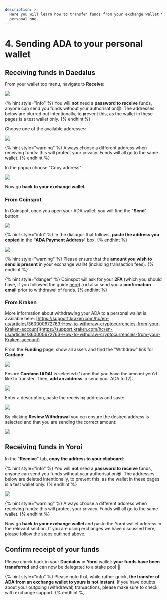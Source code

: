 ```yaml
---
description: >-
  Here you will learn how to transfer funds from your exchange wallet to your
  personal one.
---
```


# 4. Sending ADA to your personal wallet

## Receiving funds in Daedalus

From your wallet top menu, navigate to **Receive**:

![](.gitbook/assets/daedalus\_receive.png)

{% hint style="info" %}
You will **not** need a **password to receive** funds, anyone can send you funds without your authorisation:sunglasses:. The addresses below are blurred out intentionally, to prevent this, as the wallet in these pages is a test wallet only.&#x20;
{% endhint %}

Choose one of the available addresses:

![](.gitbook/assets/daedalus\_receive\_02.png)

{% hint style="warning" %}
Always choose a different address when receiving funds: this will protect your privacy. Funds will all go to the same wallet.&#x20;
{% endhint %}

In the popup choose "Copy address":

![](.gitbook/assets/daedalus\_share\_address.png)

Now go **back to your exchange wallet.**

### **From Coinspot**

In Coinspot, once you open your ADA wallet, you will find the "**Send**" button:

![](.gitbook/assets/coinspot\_send.png)

{% hint style="info" %}
In the dialogue that follows, **paste the address you copied** in the **"ADA Payment Address"** box.
{% endhint %}

![](.gitbook/assets/coinspot\_wallet\_send\_edit.png)

{% hint style="warning" %}
Please ensure that the **amount you wish to send is present** in your exchange wallet (including transaction fees).
{% endhint %}

{% hint style="danger" %}
Coinspot will ask for your **2FA** (which you should have, if you followed the guide [here](choosing-an-exchange/coinspot.md)) and also send you a **confirmation email** prior to withdrawal of funds.&#x20;
{% endhint %}

### From Kraken

More information about withdrawing your ADA to a personal wallet is available here: [https://support.kraken.com/hc/en-us/articles/360000672763-How-to-withdraw-cryptocurrencies-from-your-Kraken-account](https://support.kraken.com/hc/en-us/articles/360000672763-How-to-withdraw-cryptocurrencies-from-your-Kraken-account)

From the **Funding** page, show all assets and find the "Withdraw" link for **Cardano**:

![](.gitbook/assets/kraken\_withdraw\_01.png)

Ensure **Cardano (ADA)** is selected (1) and that you have the amount you'd like to transfer. Then, **add an address** to send your ADA to (2):&#x20;

![](.gitbook/assets/kraken\_withdraw\_02.png)

Enter a description, paste the receiving address and save:

![](.gitbook/assets/kraken\_withdraw\_03.png)

By clicking **Review Withdrawal** you can ensure the desired address is selected and that you are sending the correct amount:

![](.gitbook/assets/kraken\_withdraw\_04.png)

## Receiving funds in Yoroi

In the "**Receive**" tab, **copy the address to your clipboard**:

{% hint style="info" %}
You will **not** need a **password to receive** funds, anyone can send you funds without your authorisation:sunglasses:. The addresses below are deleted intentionally, to prevent this, as the wallet in these pages is a test wallet only.&#x20;
{% endhint %}

![](.gitbook/assets/yoroi\_receive.png)

{% hint style="warning" %}
Always choose a different address when receiving funds: this will protect your privacy. Funds will all go to the same wallet.
{% endhint %}

Now go **back to your exchange wallet** and paste the Yoroi wallet address in the relevant section. If you are using exchanges we have discussed here, please follow the steps outlined above.

## Confirm receipt of your funds

Please check back in your **Daedalus** or **Yoroi** wallet: **your funds have been transferred** and can now be delegated to a stake pool :clap:&#x20;

{% hint style="info" %}
Please note that, while rather quick, **the transfer of ADA from an exchange wallet to yours is not instant**. If you have doubts about your outgoing (withdrawal) transactions, please make sure to check with exchange support.&#x20;
{% endhint %}
